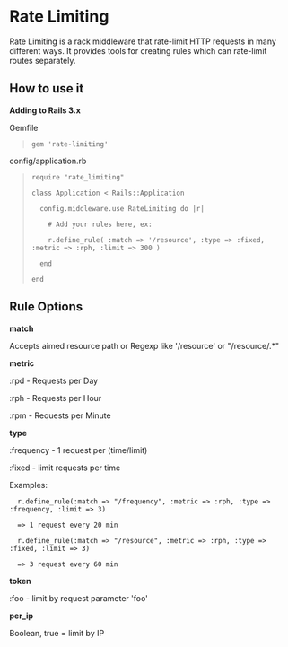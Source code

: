 Rate Limiting
===============

Rate Limiting is a rack middleware that rate-limit HTTP requests in many different ways. 
It provides tools for creating rules which can rate-limit routes separately.



How to use it
----------------

**Adding to Rails 3.x**

Gemfile

>     gem 'rate-limiting'

config/application.rb

>     require "rate_limiting"
>
>     class Application < Rails::Application
>
>       config.middleware.use RateLimiting do |r|
>
>         # Add your rules here, ex:
>
>         r.define_rule( :match => '/resource', :type => :fixed, :metric => :rph, :limit => 300 )
>
>       end
>
>     end


Rule Options
----------------

**match**

Accepts aimed resource path or Regexp like '/resource' or "/resource/.*"

**metric**

:rpd  -  Requests per Day

:rph  -  Requests per Hour

:rpm  -  Requests per Minute

**type**

:frequency  -  1 request per (time/limit)

:fixed - limit requests per time

Examples: 

      r.define_rule(:match => "/frequency", :metric => :rph, :type => :frequency, :limit => 3)

      => 1 request every 20 min

      r.define_rule(:match => "/resource", :metric => :rph, :type => :fixed, :limit => 3)

      => 3 request every 60 min


**token**

:foo - limit by request parameter 'foo'

**per_ip**

Boolean, true = limit by IP


